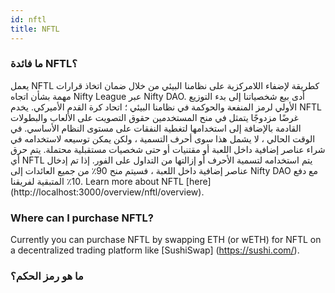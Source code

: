 ```yaml
---
id: nftl
title: NFTL
---
```


### ما فائدة NFTL؟

يعمل NFTL كطريقة لإضفاء اللامركزية على نظامنا البيئي من خلال ضمان اتخاذ قرارات مهمة بشأن اتجاه Nifty League عبر Nifty DAO. أدى بيع شخصياتنا إلى بدء التوزيع الأولي لرمز المنفعة والحوكمة في نظامنا البيئي ؛ اتحاد كرة القدم الأميركي. يخدم NFTL غرضًا مزدوجًا يتمثل في منح المستخدمين حقوق التصويت على الألعاب والبطولات القادمة بالإضافة إلى استخدامها لتغطية النفقات على مستوى النظام الأساسي. في الوقت الحالي ، لا يشمل هذا سوى أحرف التسمية ، ولكن يمكن توسيعه لاستخدامه في شراء عناصر إضافية داخل اللعبة أو مقتنيات أو حتى شخصيات مستقبلية محتملة. يتم حرق أي NFTL يتم استخدامه لتسمية الأحرف أو إزالتها من التداول على الفور. إذا تم إدخال عناصر إضافية داخل اللعبة ، فسيتم منح 90٪ من جميع العائدات إلى Nifty DAO مع دفع 10٪ المتبقية لفريقنا. Learn more about NFTL \[here\] (http://localhost:3000/overview/nftl/overview).

### Where can I purchase NFTL?

Currently you can purchase NFTL by swapping ETH (or wETH) for NFTL on a decentralized trading platform like \[SushiSwap\] (https://sushi.com/).

### ما هو رمز الحكم؟
